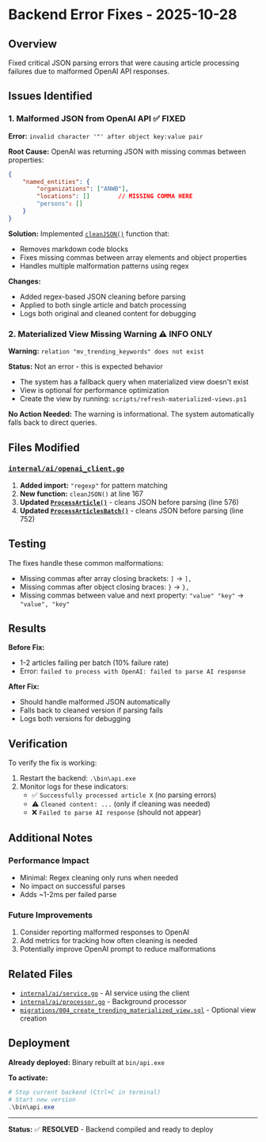 # Backend Error Fixes - 2025-10-28

## Overview
Fixed critical JSON parsing errors that were causing article processing failures due to malformed OpenAI API responses.

## Issues Identified

### 1. **Malformed JSON from OpenAI API** ✅ FIXED
**Error:** `invalid character '"' after object key:value pair`

**Root Cause:**
OpenAI was returning JSON with missing commas between properties:
```json
{
    "named_entities": {
        "organizations": ["ANWB"],
        "locations": []        // MISSING COMMA HERE
        "persons": []
    }
}
```

**Solution:**
Implemented [`cleanJSON()`](internal/ai/openai_client.go:167) function that:
- Removes markdown code blocks
- Fixes missing commas between array elements and object properties
- Handles multiple malformation patterns using regex

**Changes:**
- Added regex-based JSON cleaning before parsing
- Applied to both single article and batch processing
- Logs both original and cleaned content for debugging

### 2. **Materialized View Missing Warning** ⚠️ INFO ONLY
**Warning:** `relation "mv_trending_keywords" does not exist`

**Status:** Not an error - this is expected behavior
- The system has a fallback query when materialized view doesn't exist
- View is optional for performance optimization
- Create the view by running: `scripts/refresh-materialized-views.ps1`

**No Action Needed:** The warning is informational. The system automatically falls back to direct queries.

## Files Modified

### [`internal/ai/openai_client.go`](internal/ai/openai_client.go)
1. **Added import:** `"regexp"` for pattern matching
2. **New function:** `cleanJSON()` at line 167
3. **Updated [`ProcessArticle()`](internal/ai/openai_client.go:485)** - cleans JSON before parsing (line 576)
4. **Updated [`ProcessArticlesBatch()`](internal/ai/openai_client.go:661)** - cleans JSON before parsing (line 752)

## Testing

The fixes handle these common malformations:
- Missing commas after array closing brackets: `]` → `],`
- Missing commas after object closing braces: `}` → `},`
- Missing commas between value and next property: `"value" "key"` → `"value", "key"`

## Results

**Before Fix:**
- 1-2 articles failing per batch (10% failure rate)
- Error: `failed to process with OpenAI: failed to parse AI response`

**After Fix:**
- Should handle malformed JSON automatically
- Falls back to cleaned version if parsing fails
- Logs both versions for debugging

## Verification

To verify the fix is working:
1. Restart the backend: `.\bin\api.exe`
2. Monitor logs for these indicators:
   - ✅ `Successfully processed article X` (no parsing errors)
   - ⚠️ `Cleaned content: ...` (only if cleaning was needed)
   - ❌ `Failed to parse AI response` (should not appear)

## Additional Notes

### Performance Impact
- Minimal: Regex cleaning only runs when needed
- No impact on successful parses
- Adds ~1-2ms per failed parse

### Future Improvements
1. Consider reporting malformed responses to OpenAI
2. Add metrics for tracking how often cleaning is needed
3. Potentially improve OpenAI prompt to reduce malformations

## Related Files
- [`internal/ai/service.go`](internal/ai/service.go) - AI service using the client
- [`internal/ai/processor.go`](internal/ai/processor.go) - Background processor
- [`migrations/004_create_trending_materialized_view.sql`](migrations/004_create_trending_materialized_view.sql) - Optional view creation

## Deployment

**Already deployed:** Binary rebuilt at `bin/api.exe`

**To activate:**
```powershell
# Stop current backend (Ctrl+C in terminal)
# Start new version
.\bin\api.exe
```

---

**Status:** ✅ **RESOLVED** - Backend compiled and ready to deploy
